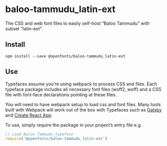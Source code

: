 
# baloo-tammudu_latin-ext

The CSS and web font files to easily self-host “Baloo Tammudu” with subset "latin-ext".

## Install

`npm install --save @openfonts/baloo-tammudu_latin-ext`

## Use

Typefaces assume you’re using webpack to process CSS and files. Each typeface
package includes all necessary font files (woff2, woff) and a CSS file with
font-face declarations pointing at these files.

You will need to have webpack setup to load css and font files. Many tools built
with Webpack will work out of the box with Typefaces such as [Gatsby](https://github.com/gatsbyjs/gatsby)
and [Create React App](https://github.com/facebookincubator/create-react-app).

To use, simply require the package in your project’s entry file e.g.

```javascript
// Load Baloo Tammudu typeface
require('@openfonts/baloo-tammudu_latin-ext')
```
